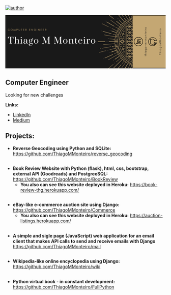 [![author](https://img.shields.io/badge/Author-thiagommonteiro-blue)](https://www.linkedin.com/in/thiago-m-monteiro/) 

![banner pessoal](https://github.com/ThiagoMMonteiro/Portfolio/blob/master/Thiago%20M%20Monteiro%20banner%202.png)


## Computer Engineer
Looking for new challenges

**Links:**
* [LinkedIn](https://www.linkedin.com/in/thiago-m-monteiro/)
* [Medium](https://medium.com/@thiago.monteiro2608)

## Projects:

* **Reverse Geocoding using Python and SQLite:** https://github.com/ThiagoMMonteiro/reverse_geocoding
##
* **Book Review Website with Python (flask), html, css, bootstrap, external API (Goodreads) and PostgreeSQL:** https://github.com/ThiagoMMonteiro/BookReview
  * **You also can see this website deployed in Heroku:** https://book-review-thg.herokuapp.com/
##
* **eBay-like e-commerce auction site using Django:** https://github.com/ThiagoMMonteiro/Commerce
  * **You also can see this website deployed in Heroku:** https://auction-listings.herokuapp.com/
##
* **A simple and sigle page (JavaScript) web application for an email client that makes API calls to send and receive emails with Django** https://github.com/ThiagoMMonteiro/mail
##
* **Wikipedia-like online encyclopedia using Django:** https://github.com/ThiagoMMonteiro/wiki
##
* **Python virtual book - in constant development:** https://github.com/ThiagoMMonteiro/FullPython

